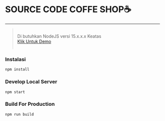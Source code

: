# SOURCE CODE COFFE SHOP☕
___

> <br>
> Di butuhkan NodeJS versi 15.x.x.x Keatas
> <br>
> <a href="https://budicuy-coffeshop.netlify.app/" target="blank">Klik Untuk Demo <a/>
> <br>
> <br>
  
  
### Instalasi
```
npm install
```

### Develop Local Server
```
npm start
```

### Build For Production
```
npm run build
```
